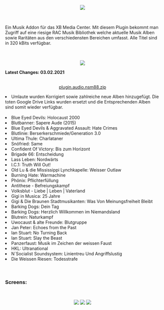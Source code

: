 <p align="center"><img src="https://raw.githubusercontent.com/RAConquista/plugin.audio.nsm88/master/docs/images/NSM_Logo_500px.png"></p>
<br>
<br>
Ein Musik Addon für das XB Media Center. Mit diesem Plugin bekommt man Zugriff auf eine riesige RAC Musik Bibliothek welche aktuelle Musik Alben sowie Raritäten aus den verschiedensten Bereichen umfasst. Alle Titel sind in 320 kBits verfügbar.
<br>
<br>
<br>
<p align="center"><img src="https://raw.githubusercontent.com/RAConquista/plugin.audio.nsm88/master/docs/images/Blutlinie.png"></p>
<b>Latest Changes: 03.02.2021</b> 
<br>
<br>
<p align="center"><a href="https://github.com/RAConquista/plugin.audio.nsm88/archive/master.zip">plugin.audio.nsm88.zip</a>
<li>Umlaute wurden Korrigiert sowie zahlreiche neue Alben hinzugefügt. Die toten Google Drive Links wurden ersetzt und die Entsprechenden Alben sind somit wieder verfügbar.</li>
<br>
<li>Blue Eyed Devils: Holocaust 2000</li>
<li>Blutbanner: Sapere Aude (2015)</li>
<li>Blue Eyed Devils & Aggravated Assault: Hate Crimes</li>
<li>Blutlinie: Berserkerschmiede/Generation 3.0</li>

<li>Ultima Thule: Charlataner</li>
<li>Snöfried: Same</li>
<li>Confident Of Victory: Bis zum Horizont</li>
<li>Brigade 66: Entscheidung</li>
<li>Lass Leben: Nordwärts</li>
<li>I.C.1: Truth Will Out!</li>
<li>Old Lu & die Mississippi Lynchkapelle: Weisser Outlaw</li>
<li>Burning Hate: Warmachine</li>
<li>Phönix: Pflichterfüllung</li>
<li>Antithese - Befreiungskampf</li>
<li>Volksblut - Liebe | Leben | Vaterland</li>
<li>Gigi in Musica: 25 Jahre</li>
<li>Gigi & Die Braunen Stadtmusikanten: Was Von Meinungsfreiheit Bleibt</li>
<li>Barking Dogs: Dein Tag</li>
<li>Barking Dogs: Herzlich Willkommen im Niemandsland</li>
<li>Blutrein: Naturkampf</li>
<li>Uwocaust & alte Freunde: Blutgruppe</li>
<li>Jan Peter: Echoes from the Past</li>
<li>Ian Stuart: No Turning Back</li>
<li>Ian Stuart: Slay the Beast</li>
<li>Panzerfaust: Musik im Zeichen der weissen Faust</li>
<li>HKL: Ultranational</li>
<li>N´Socialist Soundsystem: Linientreu Und Angriffslustig</li>
<li>Die Weissen Riesen: Todesstrafe</li>
<br>
<br>
<h3>Screens:</h3>
<br>
<p align="center"><img src="https://raw.githubusercontent.com/RAConquista/plugin.audio.nsm88/master/docs/images/nsm_01.png"> <img src="https://raw.githubusercontent.com/RAConquista/plugin.audio.nsm88/master/docs/images/nsm_02.png"> <img src="https://raw.githubusercontent.com/RAConquista/plugin.audio.nsm88/master/docs/images/nsm_03.png"></p>
